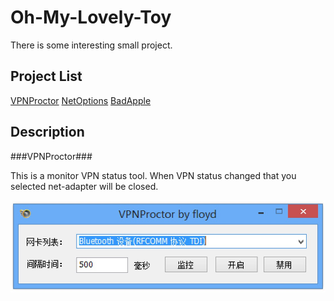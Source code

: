 Oh-My-Lovely-Toy
========
There is some interesting small project.

Project List
---
[VPNProctor](https://github.com/5loyd/Oh-My-Lovely-Toy/tree/master/VPNProctor)
[NetOptions](#)
[BadApple](#)

Description
---
###VPNProctor###

This is a monitor VPN status tool. When VPN status changed that you selected net-adapter will be closed.

![image](https://github.com/5loyd/Oh-My-Lovely-Toy/raw/master/guis/vpnproctor.png)

